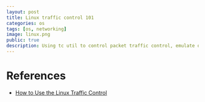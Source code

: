 ```yaml
---
layout: post
title: Linux traffic control 101
categories: os
tags: [os, networking]
image: linux.png
public: true
description: Using tc util to control packet traffic control, emulate delay, packet loss and bandwidth limits
---
```


# References
- [How to Use the Linux Traffic Control](https://netbeez.net/blog/how-to-use-the-linux-traffic-control/)